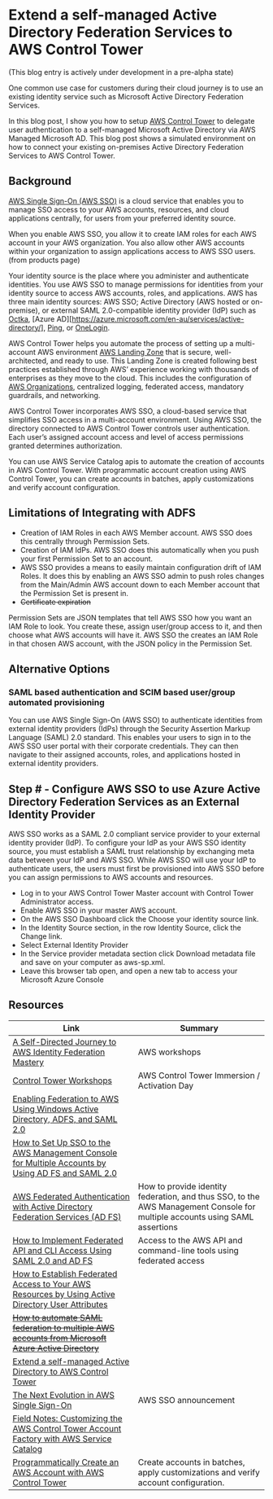 # Extend a self-managed Active Directory Federation Services to AWS Control Tower

(This blog entry is actively under development in a pre-alpha state)

One common use case for customers during their cloud journey is to use an existing identity service such as Microsoft Active Directory Federation Services.

In this blog post, I show you how to setup [AWS Control Tower](https://aws.amazon.com/controltower/) to delegate user authentication to a self-managed Microsoft Active Directory via AWS Managed Microsoft AD. This blog post shows a simulated environment on how to connect your existing on-premises Active Directory Federation Services to AWS Control Tower.

## Background

[AWS Single Sign-On (AWS SSO)](https://docs.aws.amazon.com/singlesignon/index.html) is a cloud service that enables you to manage SSO access to your AWS accounts, resources, and cloud applications centrally, for users from your preferred identity source.

When you enable AWS SSO, you allow it to create IAM roles for each AWS account in your AWS organization. You also allow other AWS accounts within your organization to assign applications access to AWS SSO users. (from products page)

Your identity source is the place where you administer and authenticate identities. You use AWS SSO to manage permissions for identities from your identity source to access AWS accounts, roles, and applications. AWS has three main identity sources: AWS SSO; Active Directory (AWS hosted or on-premise), or external SAML 2.0-compatible identity provider (IdP) such as [Octka](https://www.okta.com/products/single-sign-on/), [Azure AD][https://azure.microsoft.com/en-au/services/active-directory/], [Ping](https://www.pingidentity.com/en/software/pingfederate.html), or [OneLogin](https://www.onelogin.com/product/sso).

AWS Control Tower helps you automate the process of setting up a multi-account AWS environment [AWS Landing Zone](https://aws.amazon.com/solutions/implementations/aws-landing-zone/) that is secure, well-architected, and ready to use. This Landing Zone is created following best practices established through AWS’ experience working with thousands of enterprises as they move to the cloud. This includes the configuration of [AWS Organizations](https://aws.amazon.com/organizations/), centralized logging, federated access, mandatory guardrails, and networking.

AWS Control Tower incorporates AWS SSO, a cloud-based service that simplifies SSO access in a multi-account environment. Using AWS SSO, the directory connected to AWS Control Tower controls user authentication. Each user’s assigned account access and level of access permissions granted determines authorization.

You can use AWS Service Catalog apis to automate the creation of accounts in AWS Control Tower. With programmatic account creation using AWS Control Tower, you can create accounts in batches, apply customizations and verify account configuration.

## Limitations of Integrating with ADFS

* Creation of IAM Roles in each AWS Member account. AWS SSO does this centrally through Permission Sets.
* Creation of IAM IdPs. AWS SSO does this automatically when you push your first Permission Set to an account.
* AWS SSO provides a means to easily maintain configuration drift of IAM Roles. It does this by enabling an AWS SSO admin to push roles changes from the Main/Admin AWS account down to each Member account that the Permission Set is present in.
* ~~Certificate expiration~~

Permission Sets are JSON templates that tell AWS SSO how you want an IAM Role to look. You create these, assign user/group access to it, and then choose what AWS accounts will have it. AWS SSO the creates an IAM Role in that chosen AWS account, with the JSON policy in the Permission Set.

## Alternative Options

### SAML based authentication and SCIM based user/group automated provisioning 

You can use AWS Single Sign-On (AWS SSO) to authenticate identities from external identity providers (IdPs) through the Security Assertion Markup Language (SAML) 2.0 standard. This enables your users to sign in to the AWS SSO user portal with their corporate credentials. They can then navigate to their assigned accounts, roles, and applications hosted in external identity providers.





## Step # - Configure AWS SSO to use Azure Active Directory Federation Services as an External Identity Provider

AWS SSO works as a SAML 2.0 compliant service provider to your external identity provider (IdP). To configure your IdP as your AWS SSO identity source, you must establish a SAML trust relationship by exchanging meta data between your IdP and AWS SSO. While AWS SSO will use your IdP to authenticate users, the users must first be provisioned into AWS SSO before you can assign permissions to AWS accounts and resources.

* Log in to your AWS Control Tower Master account with Control Tower Administrator access.
* Enable AWS SSO in your master AWS account.
* On the AWS SSO Dashboard click the Choose your identity source link.
* In the Identity Source section, in the row Identity Source, click the Change link.
* Select External Identity Provider
* In the Service provider metadata section click Download metadata file and save on your computer as aws-sp.xml.
* Leave this browser tab open, and open a new tab to access your Microsoft Azure Console







## Resources

| Link | Summary |
| -- | -- |
| [A Self-Directed Journey to AWS Identity Federation Mastery](https://identity-federation.awssecworkshops.com/)| AWS workshops |
| [Control Tower Workshops](https://controltower.aws-management.tools/)| AWS Control Tower Immersion / Activation Day |
| [Enabling Federation to AWS Using Windows Active Directory, ADFS, and SAML 2.0](https://aws.amazon.com/blogs/security/enabling-federation-to-aws-using-windows-active-directory-adfs-and-saml-2-0/)| |
| [How to Set Up SSO to the AWS Management Console for Multiple Accounts by Using AD FS and SAML 2.0](https://aws.amazon.com/blogs/security/how-to-set-up-sso-to-the-aws-management-console-for-multiple-accounts-by-using-ad-fs-and-saml-2-0/)| |
| [AWS Federated Authentication with Active Directory Federation Services (AD FS)](https://aws.amazon.com/blogs/security/aws-federated-authentication-with-active-directory-federation-services-ad-fs/)| How to provide identity federation, and thus SSO, to the AWS Management Console for multiple accounts using SAML assertions |
| [How to Implement Federated API and CLI Access Using SAML 2.0 and AD FS](https://aws.amazon.com/blogs/security/how-to-implement-federated-api-and-cli-access-using-saml-2-0-and-ad-fs/)| Access to the AWS API and command-line tools using federated access |
| [How to Establish Federated Access to Your AWS Resources by Using Active Directory User Attributes](https://aws.amazon.com/blogs/security/how-to-establish-federated-access-to-your-aws-resources-by-using-active-directory-user-attributes/)| |
| ~~[How to automate SAML federation to multiple AWS accounts from Microsoft Azure Active Directory](https://aws.amazon.com/blogs/security/how-to-automate-saml-federation-to-multiple-aws-accounts-from-microsoft-azure-active-directory/)~~| |
| [Extend a self-managed Active Directory to AWS Control Tower](https://aws.amazon.com/blogs/mt/extend-a-self-managed-active-directory-to-aws-control-tower/)| |
| [The Next Evolution in AWS Single Sign-On](https://aws.amazon.com/blogs/aws/the-next-evolution-in-aws-single-sign-on/)| AWS SSO announcement |
| [Field Notes: Customizing the AWS Control Tower Account Factory with AWS Service Catalog](https://aws.amazon.com/blogs/architecture/field-notes-customizing-the-aws-control-tower-account-factory-with-aws-service-catalog/)| |
| [Programmatically Create an AWS Account with AWS Control Tower](https://www.youtube.com/watch?v=t0gxOsByOlA) | Create accounts in batches, apply customizations and verify account configuration. |



